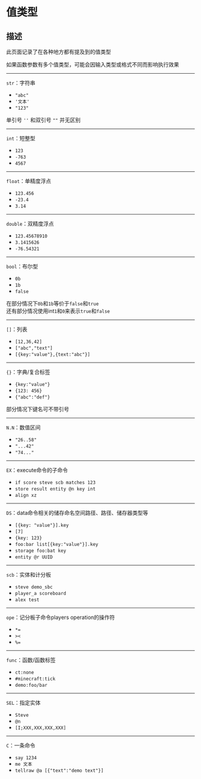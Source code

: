 # 值类型

## 描述

此页面记录了在各种地方都有提及到的值类型

如果函数参数有多个值类型，可能会因输入类型或格式不同而影响执行效果<br>

<hr>

`str`：字符串

- `"abc"`
- `'文本'`
- `"123"`

单引号 `''` 和双引号 `""` 并无区别

<hr>

`int`：短整型

- `123`
- `-763`
- `4567`

<hr>

`float`：单精度浮点

- `123.456`
- `-23.4`
- `3.14`

<hr>

`double`：双精度浮点

- `123.45678910`
- `3.1415626`
- `-76.54321`

<hr>

`bool`：布尔型

- `0b`
- `1b`
- `false`

在部分情况下`0b`和`1b`等价于`false`和`true`<br>
还有部分情况使用int`1`和`0`来表示`true`和`false`

<hr>

`[]`：列表

- `[12,36,42]`
- `["abc","text"]`
- `[{key:"value"},{text:"abc"}]`

<hr>

`{}`：字典/复合标签

- `{key:"value"}`
- `{123: 456}`
- `{"abc":"def"}`

部分情况下键名可不带引号

<hr>

`N.N`：数值区间

- `"26..58"`
- `"...42"`
- `"74..."`

<hr>

`EX`：execute命令的子命令

- `if score steve scb matches 123`
- `store result entity @n key int`
- `align xz`

<hr>

`DS`：data命令相关的储存命名空间路径、路径、储存器类型等

- `[{key: "value"}].key`
- `[7]`
- `{key: 123}`
- `foo:bar list[{key:"value"}].key`
- `storage foo:bat key`
- `entity @r UUID`

<hr>

`scb`：实体和计分板

- `steve demo_sbc`
- `player_a scoreboard`
- `alex test`

<hr>

`ope`：记分板子命令players operation的操作符
- `*=`
- `><`
- `%=`

<hr>

`func`：函数/函数标签

- `ct:none`
- `#minecraft:tick`
- `demo:foo/bar`

<hr>

`SEL`：指定实体

- `Steve`
- `@n`
- `[I;XXX,XXX,XXX,XXX]`

<hr>

`C`：一条命令

- `say 1234`
- `me 文本`
- `tellraw @a [{"text":"demo text"}]`